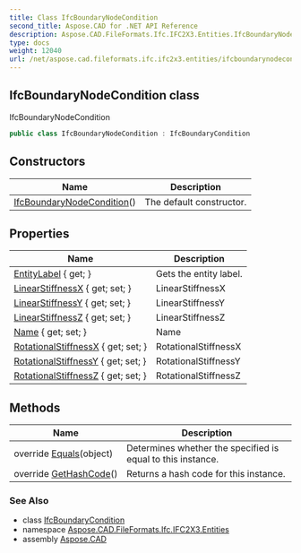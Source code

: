 ```yaml
---
title: Class IfcBoundaryNodeCondition
second_title: Aspose.CAD for .NET API Reference
description: Aspose.CAD.FileFormats.Ifc.IFC2X3.Entities.IfcBoundaryNodeCondition class. IfcBoundaryNodeCondition
type: docs
weight: 12040
url: /net/aspose.cad.fileformats.ifc.ifc2x3.entities/ifcboundarynodecondition/
---
```

## IfcBoundaryNodeCondition class

IfcBoundaryNodeCondition

```csharp
public class IfcBoundaryNodeCondition : IfcBoundaryCondition
```

## Constructors

| Name | Description |
| --- | --- |
| [IfcBoundaryNodeCondition](ifcboundarynodecondition/)() | The default constructor. |

## Properties

| Name | Description |
| --- | --- |
| [EntityLabel](../../aspose.cad.fileformats.ifc/ifcentity/entitylabel/) { get; } | Gets the entity label. |
| [LinearStiffnessX](../../aspose.cad.fileformats.ifc.ifc2x3.entities/ifcboundarynodecondition/linearstiffnessx/) { get; set; } | LinearStiffnessX |
| [LinearStiffnessY](../../aspose.cad.fileformats.ifc.ifc2x3.entities/ifcboundarynodecondition/linearstiffnessy/) { get; set; } | LinearStiffnessY |
| [LinearStiffnessZ](../../aspose.cad.fileformats.ifc.ifc2x3.entities/ifcboundarynodecondition/linearstiffnessz/) { get; set; } | LinearStiffnessZ |
| [Name](../../aspose.cad.fileformats.ifc.ifc2x3.entities/ifcboundarycondition/name/) { get; set; } | Name |
| [RotationalStiffnessX](../../aspose.cad.fileformats.ifc.ifc2x3.entities/ifcboundarynodecondition/rotationalstiffnessx/) { get; set; } | RotationalStiffnessX |
| [RotationalStiffnessY](../../aspose.cad.fileformats.ifc.ifc2x3.entities/ifcboundarynodecondition/rotationalstiffnessy/) { get; set; } | RotationalStiffnessY |
| [RotationalStiffnessZ](../../aspose.cad.fileformats.ifc.ifc2x3.entities/ifcboundarynodecondition/rotationalstiffnessz/) { get; set; } | RotationalStiffnessZ |

## Methods

| Name | Description |
| --- | --- |
| override [Equals](../../aspose.cad.fileformats.ifc/ifcentity/equals/)(object) | Determines whether the specified is equal to this instance. |
| override [GetHashCode](../../aspose.cad.fileformats.ifc/ifcentity/gethashcode/)() | Returns a hash code for this instance. |

### See Also

* class [IfcBoundaryCondition](../ifcboundarycondition/)
* namespace [Aspose.CAD.FileFormats.Ifc.IFC2X3.Entities](../../aspose.cad.fileformats.ifc.ifc2x3.entities/)
* assembly [Aspose.CAD](../../)


